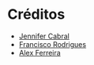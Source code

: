 # Créditos

- [Jennifer Cabral](#)
- [Francisco Rodrigues](https://rodriguesfas.com.br)
- [Alex Ferreira](#)